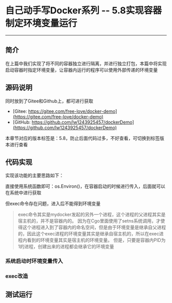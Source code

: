 # 自己动手写Docker系列 -- 5.8实现容器制定环境变量运行
***

## 简介
在上篇中我们实现了将不同的容器独立进行隔离，并进行独立打包，本篇中将实现启动容器时指定环境变量，让容器内运行的程序可以使用外部传递的环境变量

## 源码说明
同时放到了Gitee和Github上，都可进行获取

- [Gitee: https://gitee.com/free-love/docker-demo](https://gitee.com/free-love/docker-demo)
- [GitHub: https://github.com/lw1243925457/dockerDemo](https://github.com/lw1243925457/dockerDemo)

本章节对应的版本标签是：5.8，防止后面代码过多，不好查看，可切换到标签版本进行查看

## 代码实现
实现该功能的主要思路如下：

直接使用系统函数即可：os.Environ()，在容器启动的时候进行传入，后面就可以在系统中进行获取

但exec命令存在问题，进入后不能得到环境变量

> exec命令其实是mydocker发起的另外一个进程，这个进程的父进程其实是宿主机的，并不是容器内的。
> 因为在Cgo里面使用了setns系统调用，才使得这个进程进入到了容器内的命名空间，但是由于环境变量是继承自父进程的，因此这个exec进程的环境变量其实是继承自宿主机的，所以在exec进程内看到的环境变量其实是宿主机的环境变量。
> 但是，只要是容器内PID为1的进程，创建出来的进程都会继承它的环境变量

 
### 系统启动时环境变量传入

### exec改造

## 测试运行

